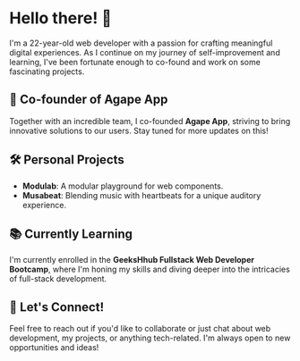 # Hello there! 👋

I'm a 22-year-old web developer with a passion for crafting meaningful digital experiences. As I continue on my journey of self-improvement and learning, I've been fortunate enough to co-found and work on some fascinating projects.

## 🚀 Co-founder of Agape App
Together with an incredible team, I co-founded **Agape App**, striving to bring innovative solutions to our users. Stay tuned for more updates on this!

## 🛠️ Personal Projects
- **Modulab**: A modular playground for web components.
- **Musabeat**: Blending music with heartbeats for a unique auditory experience.

## 📚 Currently Learning
I'm currently enrolled in the **GeeksHhub Fullstack Web Developer Bootcamp**, where I'm honing my skills and diving deeper into the intricacies of full-stack development.

## 🤝 Let's Connect!
Feel free to reach out if you'd like to collaborate or just chat about web development, my projects, or anything tech-related. I'm always open to new opportunities and ideas!


<!--
**pedrogardim/pedrogardim** is a ✨ _special_ ✨ repository because its `README.md` (this file) appears on your GitHub profile.

Here are some ideas to get you started:

- 🔭 I’m currently working on ...
- 🌱 I’m currently learning ...
- 👯 I’m looking to collaborate on ...
- 🤔 I’m looking for help with ...
- 💬 Ask me about ...
- 📫 How to reach me: ...
- 😄 Pronouns: ...
- ⚡ Fun fact: ...
-->
